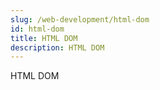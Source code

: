 ```yaml
---
slug: /web-development/html-dom
id: html-dom
title: HTML DOM
description: HTML DOM
---
```


HTML DOM